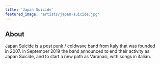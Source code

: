 ```yaml
---
title: 'Japan Suicide'
featured_image: 'artists/japan-suicide.jpg'
---
```


## About

Japan Suicide is a post punk / coldwave band from Italy that was founded in 2007.
in September 2019 the band announced to end their activity as Japan Suicide, and to start a new path as Varanasi, with songs in italian.
